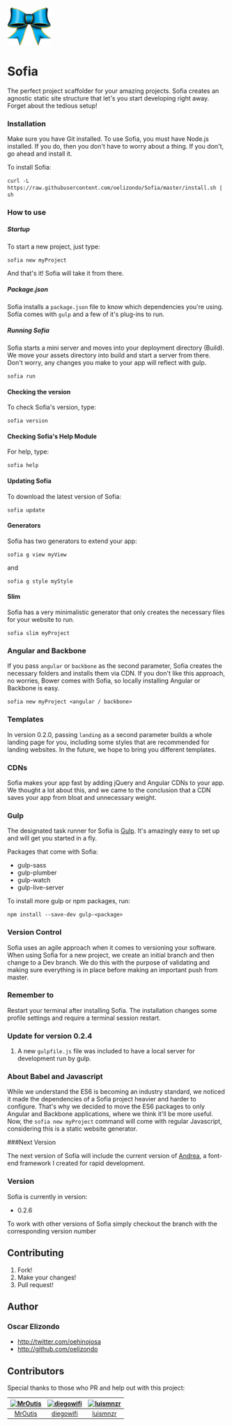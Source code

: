 ![Sofia](https://raw.githubusercontent.com/oelizondo/Sofia/master/Logo.png)
# Sofia
The perfect project scaffolder for your amazing projects. Sofia creates an agnostic static site structure that let's you start developing right away. Forget about the tedious setup!

### Installation
Make sure you have Git installed.
To use Sofia, you must have Node.js installed. If you do, then you don't have to worry about a thing. If you don't, go ahead and install it.

To install Sofia:

```console
curl -L https://raw.githubusercontent.com/oelizondo/Sofia/master/install.sh | sh
```

### How to use

##### Startup
To start a new project, just type:

```console
sofia new myProject
```

And that's it! Sofia will take it from there.

##### Package.json

Sofia installs a ```package.json``` file to know which dependencies you're using. Sofía comes with ```gulp``` and a few of it's plug-ins to run.

##### Running Sofia
Sofia starts a mini server and moves into your deployment directory (Build). We move  your assets directory into build and start a server from there. Don't worry, any changes you make to your app will reflect with gulp.

```console
sofia run
```

#### Checking the version
To check Sofia's version, type:

```console
sofia version
```

#### Checking Sofia's Help Module
For help, type:

```console
sofia help
```

#### Updating Sofia
To download the latest version of Sofia:

```console
sofia update
```

#### Generators
Sofia has two generators to extend your app:

```console
sofia g view myView
```
and

```console
sofia g style myStyle
```

#### Slim

Sofia has a very minimalistic generator that only creates the necessary files for your website to run.

```console
sofia slim myProject
```

### Angular and Backbone

If you pass ```angular``` or ```backbone``` as the second parameter, Sofia creates the necessary folders and installs them via CDN. If you don't like this approach, no worries, Bower comes with Sofia, so locally installing Angular or Backbone is easy.

```console
sofia new myProject <angular / backbone>
 ```

### Templates

In version 0.2.0, passing ```landing``` as a second parameter builds a whole landing page for you, including some styles that are recommended for landing websites. In the future, we hope to bring you different templates.

### CDNs
Sofia makes your app fast by adding jQuery and Angular CDNs to your app. We thought a lot about this, and we came to the conclusion that a CDN saves your app from bloat and unnecessary weight.

### Gulp
The designated task runner for Sofia is [Gulp](http://gulpjs.com/). It's amazingly easy to set up and will get you started in a fly.

Packages that come with Sofia:

* gulp-sass
* gulp-plumber
* gulp-watch
* gulp-live-server

To install more gulp or npm packages, run:

```console
npm install --save-dev gulp-<package>
```

### Version Control
Sofia uses an agile approach when it comes to versioning your software. When using Sofia for a new project, we create an initial branch and then change to a Dev branch. We do this with the purpose of validating and making sure everything is in place before making an important push from master.

### Remember to

Restart your terminal after installing Sofia. The installation changes
some profile settings and require a terminal session restart.

### Update for version 0.2.4

1. A new ```gulpfile.js``` file was included to have a local server for development run by gulp.

### About Babel and Javascript

While we understand the ES6 is becoming an industry standard, we noticed it made the dependencies of a Sofia project heavier and harder to configure. That's why we decided to move the ES6 packages to only Angular and Backbone applications, where we think it'll be more useful. Now, the ```sofia new myProject``` command will come with regular Javascript, considering this is a static website generator.

###Next Version

The next version of Sofía will include the current version of [Andrea](https://github.com/oelizondo/Andrea), a font-end framework I created for rapid development.

### Version
Sofia is currently in version:

* 0.2.6

To work with other versions of Sofia simply checkout the branch with the corresponding version number

## Contributing
1. Fork!
2. Make your changes!
3. Pull request!

## Author

### Oscar Elizondo
* http://twitter.com/oehinojosa
* http://github.com/oelizondo

## Contributors
Special thanks to those who PR and help out with this project:

|  [![MrOutis](https://avatars.githubusercontent.com/u/7363250?v=3&s=80)](https://github.com/MrOutis) | [![diegowifi](https://avatars.githubusercontent.com/u/2978730?v=3&s=80)](https://github.com/diegowifi) | [![luismnzr](https://avatars.githubusercontent.com/u/12598484?v=3&s=80)](https://github.com/luismnzr)  |
| :--:|:--:|:--: |
|  [MrOutis](https://github.com/MrOutis) | [diegowifi](https://github.com/diegowifi) | [luismnzr](https://github.com/luismnzr)  |
